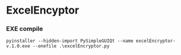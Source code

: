 # ExcelEncyptor



### EXE compile
``pyinstaller --hidden-import PySimpleGUIQt --name excelEncryptor-v.1.0.exe --onefile .\excelEncryptor.py``

